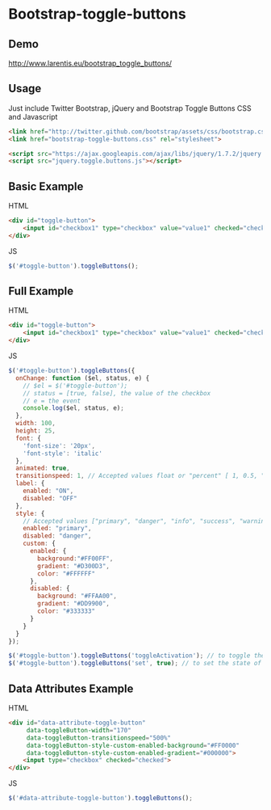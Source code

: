 Bootstrap-toggle-buttons
========================

Demo
----
http://www.larentis.eu/bootstrap_toggle_buttons/

Usage
-----

Just include Twitter Bootstrap, jQuery and Bootstrap Toggle Buttons CSS and Javascript
``` html
<link href="http://twitter.github.com/bootstrap/assets/css/bootstrap.css" rel="stylesheet">
<link href="bootstrap-toggle-buttons.css" rel="stylesheet">

<script src="https://ajax.googleapis.com/ajax/libs/jquery/1.7.2/jquery.min.js"></script>
<script src="jquery.toggle.buttons.js"></script>
```

Basic Example
-------------

HTML
``` html
<div id="toggle-button">
    <input id="checkbox1" type="checkbox" value="value1" checked="checked">
</div>
```

JS
``` javascript
$('#toggle-button').toggleButtons();
```

Full Example
------------

HTML
``` html
<div id="toggle-button">
    <input id="checkbox1" type="checkbox" value="value1" checked="checked">
</div>
```

JS
``` javascript
$('#toggle-button').toggleButtons({
  onChange: function ($el, status, e) {
    // $el = $('#toggle-button'); 
    // status = [true, false], the value of the checkbox
    // e = the event
    console.log($el, status, e); 
  },
  width: 100,
  height: 25,
  font: {
    'font-size': '20px',
    'font-style': 'italic'
  },
  animated: true,
  transitionspeed: 1, // Accepted values float or "percent" [ 1, 0.5, "150%" ]
  label: {
    enabled: "ON",
    disabled: "OFF"
  },
  style: {
    // Accepted values ["primary", "danger", "info", "success", "warning"] or nothing
    enabled: "primary",
    disabled: "danger",
    custom: {
      enabled: {
        background:"#FF00FF",
        gradient: "#D300D3",
        color: "#FFFFFF"
      },
      disabled: {
        background: "#FFAA00",
        gradient: "#DD9900",
        color: "#333333"
      }
    }
  }
});

$('#toggle-button').toggleButtons('toggleActivation'); // to toggle the disabled status
$('#toggle-button').toggleButtons('set', true); // to set the state of the button
```

Data Attributes Example
-----------------------

HTML
``` html
<div id="data-attribute-toggle-button"
     data-toggleButton-width="170"
     data-toggleButton-transitionspeed="500%"
     data-toggleButton-style-custom-enabled-background="#FF0000"
     data-toggleButton-style-custom-enabled-gradient="#000000">
    <input type="checkbox" checked="checked">
</div>
```

JS
``` javascript
$('#data-attribute-toggle-button').toggleButtons();
```